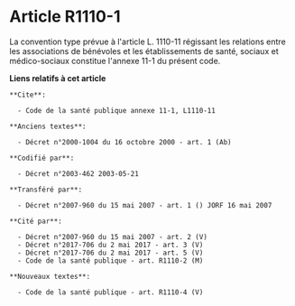 # Article R1110-1

La convention type prévue à l'article L. 1110-11 régissant les relations entre les associations de bénévoles et les
établissements de santé, sociaux et médico-sociaux constitue l'annexe 11-1 du présent code.

**Liens relatifs à cet article**

	**Cite**:

	  - Code de la santé publique annexe 11-1, L1110-11

	**Anciens textes**:

	  - Décret n°2000-1004 du 16 octobre 2000 - art. 1 (Ab)

	**Codifié par**:

	  - Décret n°2003-462 2003-05-21

	**Transféré par**:

	  - Décret n°2007-960 du 15 mai 2007 - art. 1 () JORF 16 mai 2007

	**Cité par**:

	  - Décret n°2007-960 du 15 mai 2007 - art. 2 (V)
	  - Décret n°2017-706 du 2 mai 2017 - art. 3 (V)
	  - Décret n°2017-706 du 2 mai 2017 - art. 5 (V)
	  - Code de la santé publique - art. R1110-2 (M)

	**Nouveaux textes**:

	  - Code de la santé publique - art. R1110-4 (V)
